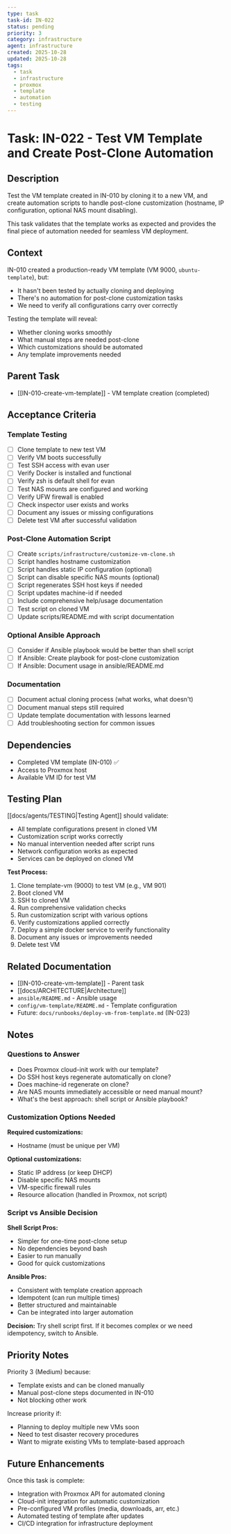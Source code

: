 ```yaml
---
type: task
task-id: IN-022
status: pending
priority: 3
category: infrastructure
agent: infrastructure
created: 2025-10-28
updated: 2025-10-28
tags:
  - task
  - infrastructure
  - proxmox
  - template
  - automation
  - testing
---
```


# Task: IN-022 - Test VM Template and Create Post-Clone Automation

## Description

Test the VM template created in IN-010 by cloning it to a new VM, and create automation scripts to handle post-clone customization (hostname, IP configuration, optional NAS mount disabling).

This task validates that the template works as expected and provides the final piece of automation needed for seamless VM deployment.

## Context

IN-010 created a production-ready VM template (VM 9000, `ubuntu-template`), but:
- It hasn't been tested by actually cloning and deploying
- There's no automation for post-clone customization tasks
- We need to verify all configurations carry over correctly

Testing the template will reveal:
- Whether cloning works smoothly
- What manual steps are needed post-clone
- Which customizations should be automated
- Any template improvements needed

## Parent Task

- [[IN-010-create-vm-template]] - VM template creation (completed)

## Acceptance Criteria

### Template Testing
- [ ] Clone template to new test VM
- [ ] Verify VM boots successfully
- [ ] Test SSH access with evan user
- [ ] Verify Docker is installed and functional
- [ ] Verify zsh is default shell for evan
- [ ] Test NAS mounts are configured and working
- [ ] Verify UFW firewall is enabled
- [ ] Check inspector user exists and works
- [ ] Document any issues or missing configurations
- [ ] Delete test VM after successful validation

### Post-Clone Automation Script
- [ ] Create `scripts/infrastructure/customize-vm-clone.sh`
- [ ] Script handles hostname customization
- [ ] Script handles static IP configuration (optional)
- [ ] Script can disable specific NAS mounts (optional)
- [ ] Script regenerates SSH host keys if needed
- [ ] Script updates machine-id if needed
- [ ] Include comprehensive help/usage documentation
- [ ] Test script on cloned VM
- [ ] Update scripts/README.md with script documentation

### Optional Ansible Approach
- [ ] Consider if Ansible playbook would be better than shell script
- [ ] If Ansible: Create playbook for post-clone customization
- [ ] If Ansible: Document usage in ansible/README.md

### Documentation
- [ ] Document actual cloning process (what works, what doesn't)
- [ ] Document manual steps still required
- [ ] Update template documentation with lessons learned
- [ ] Add troubleshooting section for common issues

## Dependencies

- Completed VM template (IN-010) ✅
- Access to Proxmox host
- Available VM ID for test VM

## Testing Plan

[[docs/agents/TESTING|Testing Agent]] should validate:
- All template configurations present in cloned VM
- Customization script works correctly
- No manual intervention needed after script runs
- Network configuration works as expected
- Services can be deployed on cloned VM

**Test Process:**
1. Clone template-vm (9000) to test VM (e.g., VM 901)
2. Boot cloned VM
3. SSH to cloned VM
4. Run comprehensive validation checks
5. Run customization script with various options
6. Verify customizations applied correctly
7. Deploy a simple docker service to verify functionality
8. Document any issues or improvements needed
9. Delete test VM

## Related Documentation

- [[IN-010-create-vm-template]] - Parent task
- [[docs/ARCHITECTURE|Architecture]]
- `ansible/README.md` - Ansible usage
- `config/vm-template/README.md` - Template configuration
- Future: `docs/runbooks/deploy-vm-from-template.md` (IN-023)

## Notes

### Questions to Answer

- Does Proxmox cloud-init work with our template?
- Do SSH host keys regenerate automatically on clone?
- Does machine-id regenerate on clone?
- Are NAS mounts immediately accessible or need manual mount?
- What's the best approach: shell script or Ansible playbook?

### Customization Options Needed

**Required customizations:**
- Hostname (must be unique per VM)

**Optional customizations:**
- Static IP address (or keep DHCP)
- Disable specific NAS mounts
- VM-specific firewall rules
- Resource allocation (handled in Proxmox, not script)

### Script vs Ansible Decision

**Shell Script Pros:**
- Simpler for one-time post-clone setup
- No dependencies beyond bash
- Easier to run manually
- Good for quick customizations

**Ansible Pros:**
- Consistent with template creation approach
- Idempotent (can run multiple times)
- Better structured and maintainable
- Can be integrated into larger automation

**Decision:** Try shell script first. If it becomes complex or we need idempotency, switch to Ansible.

## Priority Notes

Priority 3 (Medium) because:
- Template exists and can be cloned manually
- Manual post-clone steps documented in IN-010
- Not blocking other work

Increase priority if:
- Planning to deploy multiple new VMs soon
- Need to test disaster recovery procedures
- Want to migrate existing VMs to template-based approach

## Future Enhancements

Once this task is complete:
- Integration with Proxmox API for automated cloning
- Cloud-init integration for automatic customization
- Pre-configured VM profiles (media, downloads, arr, etc.)
- Automated testing of template after updates
- CI/CD integration for infrastructure deployment
